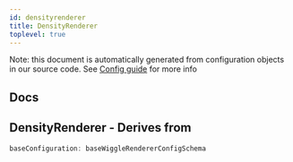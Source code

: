 ```yaml
---
id: densityrenderer
title: DensityRenderer
toplevel: true
---
```


Note: this document is automatically generated from configuration objects in
our source code. See [Config guide](/docs/config_guide) for more info

## Docs

## DensityRenderer - Derives from

```js
baseConfiguration: baseWiggleRendererConfigSchema
```
